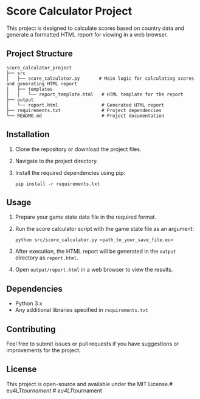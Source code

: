 # Score Calculator Project

This project is designed to calculate scores based on country data and generate a formatted HTML report for viewing in a web browser.

## Project Structure

```
score_calculator_project
├── src
│   ├── score_calculator.py       # Main logic for calculating scores and generating HTML report
│   ├── templates
│   │   └── report_template.html   # HTML template for the report
├── output
│   └── report.html                # Generated HTML report
├── requirements.txt               # Project dependencies
└── README.md                      # Project documentation
```

## Installation

1. Clone the repository or download the project files.
2. Navigate to the project directory.
3. Install the required dependencies using pip:

   ```
   pip install -r requirements.txt
   ```

## Usage

1. Prepare your game state data file in the required format.
2. Run the score calculator script with the game state file as an argument:

   ```
   python src/score_calculator.py <path_to_your_save_file.eu>
   ```

3. After execution, the HTML report will be generated in the `output` directory as `report.html`.
4. Open `output/report.html` in a web browser to view the results.

## Dependencies

- Python 3.x
- Any additional libraries specified in `requirements.txt`

## Contributing

Feel free to submit issues or pull requests if you have suggestions or improvements for the project.

## License

This project is open-source and available under the MIT License.#   e u 4 L T _ t o u r n a m e n t  
 #   e u 4 L T _ t o u r n a m e n t  
 
